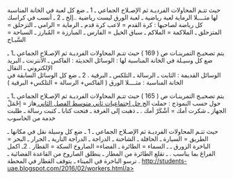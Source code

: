 حيث تتـم المحاولات الفرديـة ثم الإصـلاح الجماعي
ـ 1 ـ ضع كل لعبة في الخانة المناسبة لها      مثــــلا  الرماية لعبة رياضية    ـ لعبة الورق ليست رياضية  ..إلخ
ـ 2 ـ أنسب في كراسك كل رياضة لصاحبها : كرة القدم = لاعب كرة قدم ـ الرماية = الرامي ـ التزحلق = المتزحلق ـ الملاكمة = الملاكم ـ سباق الخيل = الفارس ـ المبارزة = المُبارز ـ السباحة = السَّبـاح

يتم تصحيـح التمرينـات ص ( 169 )
حيث تتـم المحاولات الفرديـة ثم الإصـلاح الجماعي
ـ1 ـ ضع كل وسيـلة في الخانة المناسبة لها : الوسائل الحديثة : الفاكس ـ الأنترنت ـ البريد الإلكتروني ـ النقال  
الوسائل القديمة : الثابت ـ الرسالة ـ التلكس ـ البرقية .
2 ـ ضع كل الوسائل السابقة في الخانة المناسبة : مثــــلا  الورق ( الفاكس+ الرسالة + التلكس+ البرقية )


يتم تصحيـح التمرينـات ص ( 165 )
حيث تتـم المحاولات الفرديـة ثم الإصـلاح الجماعي
ـ1 ـ حول حسب النموذج : حملت الج<a href="http://students-uae.blogspot.com/2016/02/workers.html"> حل اجتماعيات ثاني متوسط الفصل الثاني </a>هاز = اِحْمَلْ الجهاز      ـ شكرت أمك = اَشْكَرْ أمك .                           ـ ذهبت إلى الغرفة ـ فتحت كتابا ـ كتبت رسالة ـ طلبت خدمة من الحاسوب 

حيث تتـم المحاولات الفرديـة ثم الإصـلاح الجماعي
ـ 1 ـ ضع كل وسيلة نقل في مكانها      ـ الطريق = السيارة ـ الحافلة ـ الشاحنة ـ الدراجة ـ الدراجة النارية ـ الجرار                                         ـ البحر = الباخرة الزورق ـ               ـ السماء = الطائرة ـ     الفضاء= الصاروخ       السكة = القطار .
2ـ اكمل الفراغ بما يناسب .               ـ تقلع الطائرة من المطار   ـ ينطلق الصاروخ من القاعدة الفضائية   ـ ترسو الباخرة في الميناء   ـ يتوقف القطار في المحطة .
<a href="http://students-uae.blogspot.com/2016/02/workers.html"> http://students-uae.blogspot.com/2016/02/workers.html/a>
